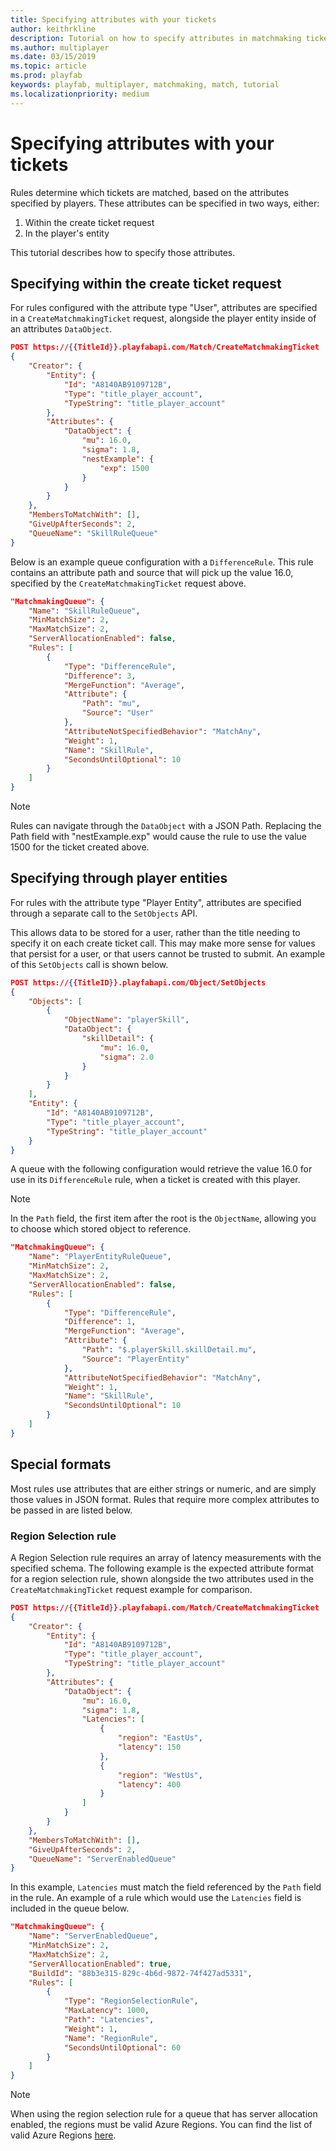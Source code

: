 ```yaml
---
title: Specifying attributes with your tickets
author: keithrkline
description: Tutorial on how to specify attributes in matchmaking tickets
ms.author: multiplayer
ms.date: 03/15/2019
ms.topic: article
ms.prod: playfab
keywords: playfab, multiplayer, matchmaking, match, tutorial
ms.localizationpriority: medium
---
```


# Specifying attributes with your tickets

Rules determine which tickets are matched, based on the attributes specified by players. These attributes can be specified in two ways, either:

1. Within the create ticket request
2. In the player's entity

This tutorial describes how to specify those attributes.

## Specifying within the create ticket request

For rules configured with the attribute type "User", attributes are specified in
a `CreateMatchmakingTicket` request, alongside the player entity inside of an attributes `DataObject`.

```json
POST https://{{TitleId}}.playfabapi.com/Match/CreateMatchmakingTicket
{
    "Creator": {
        "Entity": {
            "Id": "A8140AB9109712B",
            "Type": "title_player_account",
            "TypeString": "title_player_account"
        },
        "Attributes": {
            "DataObject": {
                "mu": 16.0,
                "sigma": 1.8,
                "nestExample": {
                    "exp": 1500
                }
            }
        }
    },
    "MembersToMatchWith": [],
    "GiveUpAfterSeconds": 2,
    "QueueName": "SkillRuleQueue"
}
```

Below is an example queue configuration with a `DifferenceRule`. This rule
contains an attribute path and source that will pick up the value 16.0,
specified by the `CreateMatchmakingTicket` request above.

```json
"MatchmakingQueue": {
    "Name": "SkillRuleQueue",
    "MinMatchSize": 2,
    "MaxMatchSize": 2,
    "ServerAllocationEnabled": false,
    "Rules": [
        {
            "Type": "DifferenceRule",
            "Difference": 3,
            "MergeFunction": "Average",
            "Attribute": {
                "Path": "mu",
                "Source": "User"
            },
            "AttributeNotSpecifiedBehavior": "MatchAny",
            "Weight": 1,
            "Name": "SkillRule",
            "SecondsUntilOptional": 10
        }
    ]
}
```

> [!NOTE]  
> Rules can navigate through the `DataObject` with a JSON Path. Replacing the Path field with "nestExample.exp" would cause the rule to use the value 1500 for the ticket created above.

## Specifying through player entities

For rules with the attribute type "Player Entity", attributes are specified through a separate call to the `SetObjects` API.

This allows data to be stored for a user, rather than the title needing to specify it on each create ticket call.
This may make more sense for values that persist for a user, or that users cannot be trusted to submit. An example of this `SetObjects` call is shown below.

```json
POST https://{{TitleID}}.playfabapi.com/Object/SetObjects
{
    "Objects": [
        {
            "ObjectName": "playerSkill",
            "DataObject": {
                "skillDetail": {
                    "mu": 16.0,
                    "sigma": 2.0
                }
            }
        }
    ],
    "Entity": {
        "Id": "A8140AB9109712B",
        "Type": "title_player_account",
        "TypeString": "title_player_account"
    }
}
```

A queue with the following configuration would retrieve the value 16.0 for use in its `DifferenceRule` rule, when a ticket is created with this player.

> [!NOTE]
> In the `Path` field, the first item after the root is the `ObjectName`, allowing you to choose which stored object to reference.

```json
"MatchmakingQueue": {
    "Name": "PlayerEntityRuleQueue",
    "MinMatchSize": 2,
    "MaxMatchSize": 2,
    "ServerAllocationEnabled": false,
    "Rules": [
        {
            "Type": "DifferenceRule",
            "Difference": 1,
            "MergeFunction": "Average",
            "Attribute": {
                "Path": "$.playerSkill.skillDetail.mu",
                "Source": "PlayerEntity"
            },
            "AttributeNotSpecifiedBehavior": "MatchAny",
            "Weight": 1,
            "Name": "SkillRule",
            "SecondsUntilOptional": 10
        }
    ]
}
```

## Special formats

Most rules use attributes that are either strings or numeric, and are simply those values in JSON format. Rules that require more complex attributes to be passed in are listed below.

### Region Selection rule

A Region Selection rule requires an array of latency measurements with the specified schema. The following example is the expected attribute format for a region selection rule, shown alongside the two attributes used in the `CreateMatchmakingTicket` request example for comparison.

```json
POST https://{{TitleId}}.playfabapi.com/Match/CreateMatchmakingTicket
{
    "Creator": {
        "Entity": {
            "Id": "A8140AB9109712B",
            "Type": "title_player_account",
            "TypeString": "title_player_account"
        },
        "Attributes": {
            "DataObject": {
                "mu": 16.0,
                "sigma": 1.8,
                "Latencies": [
                    {
                        "region": "EastUs",
                        "latency": 150
                    },
                    {
                        "region": "WestUs",
                        "latency": 400
                    }
                ]
            }
        }
    },
    "MembersToMatchWith": [],
    "GiveUpAfterSeconds": 2,
    "QueueName": "ServerEnabledQueue"
}
```

In this example, `Latencies` must match the field referenced by the `Path` field in the rule. An example of a rule which would use the `Latencies` field is included in the queue below.

```json
"MatchmakingQueue": {
    "Name": "ServerEnabledQueue",
    "MinMatchSize": 2,
    "MaxMatchSize": 2,
    "ServerAllocationEnabled": true,
    "BuildId": "88b3e315-829c-4b6d-9872-74f427ad5331",
    "Rules": [
        {
            "Type": "RegionSelectionRule",
            "MaxLatency": 1000,
            "Path": "Latencies",
            "Weight": 1,
            "Name": "RegionRule",
            "SecondsUntilOptional": 60
        }
    ]
}
```

> [!NOTE]
> When using the region selection rule for a queue that has server allocation enabled, the regions must be valid Azure Regions. You can find the list of valid Azure Regions [here](../../../api-references/events/data-types/azureregion.md).
